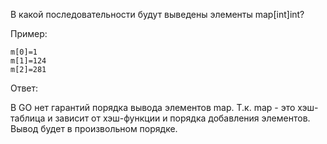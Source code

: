 В какой последовательности будут выведены элементы map[int]int?

Пример:
```
m[0]=1
m[1]=124
m[2]=281
```

Ответ:

В GO нет гарантий порядка вывода элементов map. Т.к. map - это хэш-таблица и зависит от хэш-функции и порядка добавления элементов. 
Вывод будет в произвольном порядке.
